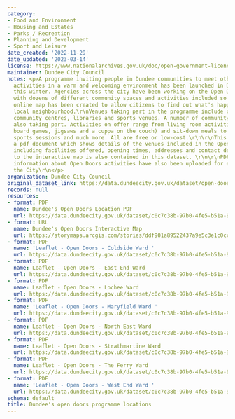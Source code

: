 ```yaml
---
category:
- Food and Environment
- Housing and Estates
- Parks / Recreation
- Planning and Development
- Sport and Leisure
date_created: '2022-11-29'
date_updated: '2023-03-14'
license: https://www.nationalarchives.gov.uk/doc/open-government-licence/version/3/
maintainer: Dundee City Council
notes: <p>A programme inviting people in Dundee communities to meet others and enjoy
  activities in a warm and welcoming environment has been launched in Dundee City
  this winter. Agencies across the city have been working on the Open Doors programme,
  with dozens of different community spaces and activities included so far.\r\n\r\nAn
  online map has been created to allow citizens to find out what's happening in their
  local neighbourhood.\r\nVenues taking part in the programme include churches and
  community centres, libraries and sports venues. A number of community groups are
  also taking part. Activities on offer range from living room activities (such as
  board games, jigsaws and a cuppa on the couch) and sit-down meals to craft groups,
  sports sessions and much more. All are free or low-cost.\r\n\r\nThis dataset contains
  a pdf document which shows details of the venues included in the Open Doors Programme
  including facilities offered, opening times, addresses and contact details. A link
  to the interactive map is also contained in this dataset. \r\n\r\nPDF leaflets containing
  information about Open Doors activities have also been uploaded for each Ward in
  the City\r\n</p>
organization: Dundee City Council
original_dataset_link: https://data.dundeecity.gov.uk/dataset/open-doors-programme-locations
records: null
resources:
- format: PDF
  name: Dundee's Open Doors Location PDF
  url: https://data.dundeecity.gov.uk/dataset/c0c7c38b-97b0-4fe5-b51a-994b79bd4a7d/resource/b802ede0-5b98-4763-b704-8f63c06800a6/download/open_doors_locations_130323.pdf
- format: URL
  name: Dundee's Open Doors Interactive Map
  url: https://storymaps.arcgis.com/stories/ddf901a89522437a9e5c3e1c0ccf2c7e
- format: PDF
  name: 'Leaflet - Open Doors - Coldside Ward '
  url: https://data.dundeecity.gov.uk/dataset/c0c7c38b-97b0-4fe5-b51a-994b79bd4a7d/resource/22d53b56-d6a6-48d0-89db-f316ee60280b/download/open_doors_leaflet_coldside_ward.pdf
- format: PDF
  name: Leaflet - Open Doors - East End Ward
  url: https://data.dundeecity.gov.uk/dataset/c0c7c38b-97b0-4fe5-b51a-994b79bd4a7d/resource/133fdcd4-af4c-4b01-9109-f440e46810ec/download/open_doors_leaflet_east_end_ward.pdf
- format: PDF
  name: Leaflet - Open Doors - Lochee Ward
  url: https://data.dundeecity.gov.uk/dataset/c0c7c38b-97b0-4fe5-b51a-994b79bd4a7d/resource/1a90c391-49df-4df9-82ad-fcfe68e0737a/download/open_doors_leaflet_lochee_ward.pdf
- format: PDF
  name: 'Leaflet - Open Doors - Maryfield Ward '
  url: https://data.dundeecity.gov.uk/dataset/c0c7c38b-97b0-4fe5-b51a-994b79bd4a7d/resource/467fde4a-57eb-4967-82c5-fd688e2e31a8/download/open_doors_leaflet_maryfield_ward.pdf
- format: PDF
  name: Leaflet - Open Doors - North East Ward
  url: https://data.dundeecity.gov.uk/dataset/c0c7c38b-97b0-4fe5-b51a-994b79bd4a7d/resource/dd223f90-ab34-4d8b-a856-7ea147579dbf/download/open_doors_leaflet_north_east_ward.pdf
- format: PDF
  name: Leaflet - Open Doors - Strathmartine Ward
  url: https://data.dundeecity.gov.uk/dataset/c0c7c38b-97b0-4fe5-b51a-994b79bd4a7d/resource/5a512daa-602e-482e-8d95-7f3a76f9ba8f/download/open_doors_leaflet_strathmartine_ward.pdf
- format: PDF
  name: Leaflet - Open Doors - The Ferry Ward
  url: https://data.dundeecity.gov.uk/dataset/c0c7c38b-97b0-4fe5-b51a-994b79bd4a7d/resource/a50c4b2a-ee16-4400-8fc5-7543d0079280/download/open_doors_leaflet_the_ferry_ward.pdf
- format: PDF
  name: 'Leaflet - Open Doors - West End Ward '
  url: https://data.dundeecity.gov.uk/dataset/c0c7c38b-97b0-4fe5-b51a-994b79bd4a7d/resource/5bccb7d0-0f89-41c6-9b2e-267d9b7bcf77/download/open_doors_leaflet_west_end_ward.pdf
schema: default
title: Dundee's open doors programme locations
---
```

